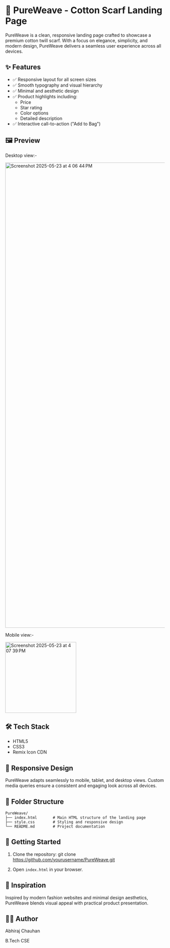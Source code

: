 # 🌿 PureWeave - Cotton Scarf Landing Page

PureWeave is a clean, responsive landing page crafted to showcase a premium cotton twill scarf. With a focus on elegance, simplicity, and modern design, PureWeave delivers a seamless user experience across all devices.

## ✨ Features

- ✅ Responsive layout for all screen sizes
- ✅ Smooth typography and visual hierarchy
- ✅ Minimal and aesthetic design
- ✅ Product highlights including:
  - Price
  - Star rating
  - Color options
  - Detailed description
- ✅ Interactive call-to-action ("Add to Bag")

## 🖼️ Preview

Desktop view:-

<img width="1470" alt="Screenshot 2025-05-23 at 4 06 44 PM" src="https://github.com/user-attachments/assets/6f7258e6-bced-4bbd-89d3-2f5a698a6253" />

Mobile view:-

<img width="224" alt="Screenshot 2025-05-23 at 4 07 39 PM" src="https://github.com/user-attachments/assets/56e71e4d-0e61-4c9b-ba1d-2618945c40e2" />

## 🛠️ Tech Stack

- HTML5
- CSS3
- Remix Icon CDN

## 📱 Responsive Design

PureWeave adapts seamlessly to mobile, tablet, and desktop views. Custom media queries ensure a consistent and engaging look across all devices.

## 📁 Folder Structure

```
PureWeave/
├── index.html       # Main HTML structure of the landing page
├── style.css        # Styling and responsive design
└── README.md        # Project documentation
```

## 🚀 Getting Started

1. Clone the repository:
git clone https://github.com/yourusername/PureWeave.git

2. Open `index.html` in your browser.

## 🧵 Inspiration

Inspired by modern fashion websites and minimal design aesthetics, PureWeave blends visual appeal with practical product presentation.

## 👨‍💻 Author

Abhiraj Chauhan

B.Tech CSE 
